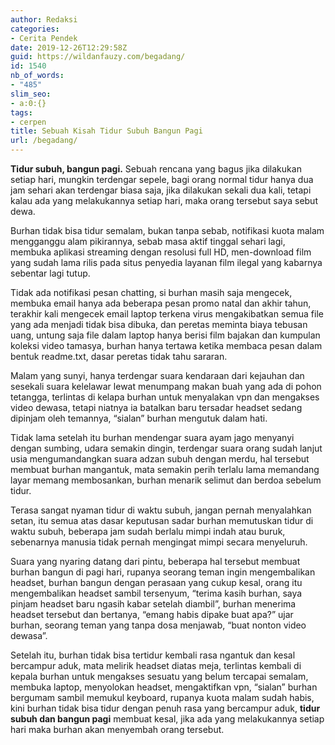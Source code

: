 ```yaml
---
author: Redaksi
categories:
- Cerita Pendek
date: 2019-12-26T12:29:58Z
guid: https://wildanfauzy.com/begadang/
id: 1540
nb_of_words:
- "485"
slim_seo:
- a:0:{}
tags:
- cerpen
title: Sebuah Kisah Tidur Subuh Bangun Pagi
url: /begadang/
---
```


**Tidur subuh, bangun pagi.** Sebuah rencana yang bagus jika dilakukan setiap hari, mungkin terdengar sepele, bagi orang normal tidur hanya dua jam sehari akan terdengar biasa saja, jika dilakukan sekali dua kali, tetapi kalau ada yang melakukannya setiap hari, maka orang tersebut saya sebut dewa.

Burhan tidak bisa tidur semalam, bukan tanpa sebab, notifikasi kuota malam mengganggu alam pikirannya, sebab masa aktif tinggal sehari lagi, membuka aplikasi streaming dengan resolusi full HD, men-download film yang sudah lama rilis pada situs penyedia layanan film ilegal yang kabarnya sebentar lagi tutup.

Tidak ada notifikasi pesan chatting, si burhan masih saja mengecek, membuka email hanya ada beberapa pesan promo natal dan akhir tahun, terakhir kali mengecek email laptop terkena virus mengakibatkan semua file yang ada menjadi tidak bisa dibuka, dan peretas meminta biaya tebusan uang, untung saja file dalam laptop hanya berisi film bajakan dan kumpulan koleksi video tamasya, burhan hanya tertawa ketika membaca pesan dalam bentuk readme.txt, dasar peretas tidak tahu sararan.

Malam yang sunyi, hanya terdengar suara kendaraan dari kejauhan dan sesekali suara kelelawar lewat menumpang makan buah yang ada di pohon tetangga, terlintas di kelapa burhan untuk menyalakan vpn dan mengakses video dewasa, tetapi niatnya ia batalkan baru tersadar headset sedang dipinjam oleh temannya, &#8220;sialan&#8221; burhan mengutuk dalam hati.

Tidak lama setelah itu burhan mendengar suara ayam jago menyanyi dengan sumbing, udara semakin dingin, terdengar suara orang sudah lanjut usia mengumandangkan suara adzan subuh dengan merdu, hal tersebut membuat burhan mangantuk, mata semakin perih terlalu lama memandang layar memang membosankan, burhan menarik selimut dan berdoa sebelum tidur.

Terasa sangat nyaman tidur di waktu subuh, jangan pernah menyalahkan setan, itu semua atas dasar keputusan sadar burhan memutuskan tidur di waktu subuh, beberapa jam sudah berlalu mimpi indah atau buruk, sebenarnya manusia tidak pernah mengingat mimpi secara menyeluruh.

Suara yang nyaring datang dari pintu, beberapa hal tersebut membuat burhan bangun di pagi hari, rupanya seorang teman ingin mengembalikan headset, burhan bangun dengan perasaan yang cukup kesal, orang itu mengembalikan headset sambil tersenyum, &#8220;terima kasih burhan, saya pinjam headset baru ngasih kabar setelah diambil&#8221;, burhan menerima headset tersebut dan bertanya, &#8220;emang habis dipake buat apa?&#8221; ujar burhan, seorang teman yang tanpa dosa menjawab, &#8220;buat nonton video dewasa&#8221;.

Setelah itu, burhan tidak bisa tertidur kembali rasa ngantuk dan kesal bercampur aduk, mata melirik headset diatas meja, terlintas kembali di kepala burhan untuk mengakses sesuatu yang belum tercapai semalam, membuka laptop, menyolokan headset, mengaktifkan vpn, &#8220;sialan&#8221; burhan bergumam sambil memukul keyboard, rupanya kuota malam sudah habis, kini burhan tidak bisa tidur dengan penuh rasa yang bercampur aduk, **tidur subuh dan bangun pagi** membuat kesal, jika ada yang melakukannya setiap hari maka burhan akan menyembah orang tersebut.